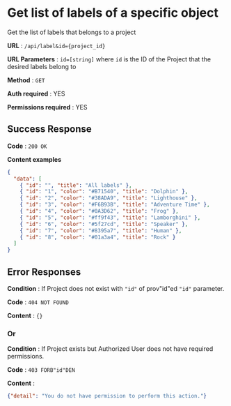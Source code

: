 # Get list of labels of a specific object

Get the list of labels that belongs to a project

**URL** : `/api/label&id={project_id}`

**URL Parameters** : `id=[string]` where `id` is the ID of the Project that the desired labels belong to

**Method** : `GET`

**Auth required** : YES

**Permissions required** : YES

## Success Response

**Code** : `200 OK`

**Content examples**

```json
{
  "data": [
    { "id": "", "title": "All labels" },
    { "id": "1", "color": "#B71540", "title": "Dolphin" },
    { "id": "2", "color": "#38ADA9", "title": "Lighthouse" },
    { "id": "3", "color": "#F6B93B", "title": "Adventure Time" },
    { "id": "4", "color": "#0A3D62", "title": "Frog" },
    { "id": "5", "color": "#ff9f43", "title": "Lamborghini" },
    { "id": "6", "color": "#5f27cd", "title": "Speaker" },
    { "id": "7", "color": "#8395a7", "title": "Human" },
    { "id": "8", "color": "#01a3a4", "title": "Rock" }
  ]
}
```

## Error Responses

**Condition** : If Project does not exist with `"id"` of prov"id"ed `"id"` parameter.

**Code** : `404 NOT FOUND`

**Content** : `{}`

### Or

**Condition** : If Project exists but Authorized User does not have required
permissions.

**Code** : `403 FORB"id"DEN`

**Content** :

```json
{"detail": "You do not have permission to perform this action."}
```
